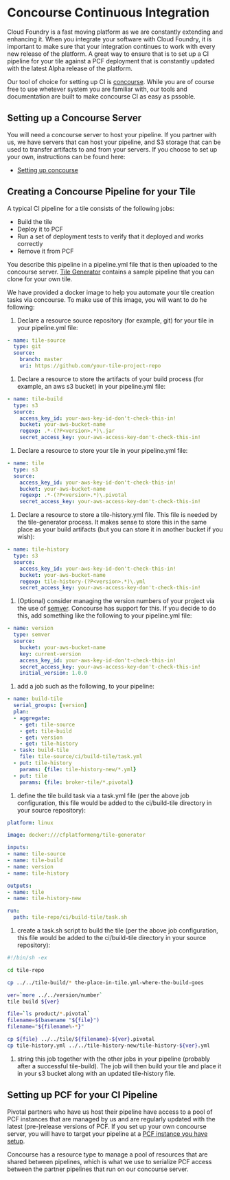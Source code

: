 # Concourse Continuous Integration

Cloud Foundry is a fast moving platform as we are constantly extending and
enhancing it. When you integrate your software with Cloud Foundry, it is
important to make sure that your integration continues to work with every
new release of the platform. A great way to ensure that is to set up a CI
pipeline for your tile against a PCF deployment that is constantly updated
with the latest Alpha release of the platform.

Our tool of choice for setting up CI is [concourse](http://concourse.ci/).
While you are of course free to use whetever system you are familiar with,
our tools and documentation are built to make concourse CI as easy as
pssoble.

<a name="server"></a> 
## Setting up a Concourse Server

You will need a concourse server to host your pipeline. If you partner with
us, we have servers that can host your pipeline, and S3 storage that can be
used to transfer artifacts to and from your servers. If you choose to set
up your own, instructions can be found here:

- [Setting up concourse](http://concourse.ci/setting-up.html)

<a name="pipeline"></a> 
## Creating a Concourse Pipeline for your Tile

A typical CI pipeline for a tile consists of the following jobs:

- Build the tile
- Deploy it to PCF
- Run a set of deployment tests to verify that it deployed and works correctly
- Remove it from PCF

You describe this pipeline in a pipeline.yml file that is then uploaded to the
concourse server. [Tile Generator](tile-generator.md) contains a sample
pipeline that you can clone for your own tile. 

We have provided a docker image to help you automate your tile creation tasks via concourse. 
To make use of this image, you will want to do he following:

1. Declare a resource source repository (for example, git) for your tile in your pipeline.yml file:

  ```yml
  - name: tile-source
    type: git
    source:
      branch: master
      uri: https://github.com/your-tile-project-repo
  ```
1. Declare a resource to store the artifacts of your build process (for example, an aws s3
bucket) in your pipeline.yml file:

  ```yml
  - name: tile-build
    type: s3
    source:
      access_key_id: your-aws-key-id-don't-check-this-in!
      bucket: your-aws-bucket-name
      regexp: .*-(?P<version>.*)\.jar
      secret_access_key: your-aws-access-key-don't-check-this-in!
  ```
1. Declare a resource to store your tile in your pipeline.yml file:

```yml
- name: tile
  type: s3
  source:
    access_key_id: your-aws-key-id-don't-check-this-in!
    bucket: your-aws-bucket-name
    regexp: .*-(?P<version>.*)\.pivotal
    secret_access_key: your-aws-access-key-don't-check-this-in!
```
1. Declare a resource to store a tile-history.yml file. This file is needed by the tile-generator process.
It makes sense to store this in the same place as your build artifacts (but you can store it in another bucket if you wish):

  ```yml
  - name: tile-history
    type: s3
    source:
      access_key_id: your-aws-key-id-don't-check-this-in!
      bucket: your-aws-bucket-name
      regexp: tile-history-(?P<version>.*)\.yml
      secret_access_key: your-aws-access-key-don't-check-this-in!
  ```
1. (Optional) consider managing the version numbers of your project via the use of [semver](http://semver.org/). Concourse has
support for this. If you decide to do this, add something like the following to your pipeline.yml file:

  ```yml
  - name: version
    type: semver
    source:
      bucket: your-aws-bucket-name
      key: current-version
      access_key_id: your-aws-key-id-don't-check-this-in!
      secret_access_key: your-aws-access-key-don't-check-this-in!
      initial_version: 1.0.0
  ```
1. add a job such as the following, to your pipeline:

  ```yml
  - name: build-tile
    serial_groups: [version]
    plan:
    - aggregate:
      - get: tile-source
      - get: tile-build
      - get: version
      - get: tile-history
    - task: build-tile
      file: tile-source/ci/build-tile/task.yml
    - put: tile-history
      params: {file: tile-history-new/*.yml}
    - put: tile
      params: {file: broker-tile/*.pivotal}
  ```
1. define the tile build task via a task.yml file (per the above job configuration, this file would
be added to the ci/build-tile directory in your source repository):

  ```yml
  platform: linux
  
  image: docker:///cfplatformeng/tile-generator
  
  inputs:
  - name: tile-source
  - name: tile-build
  - name: version
  - name: tile-history
  
  outputs:
  - name: tile
  - name: tile-history-new
  
  run:
    path: tile-repo/ci/build-tile/task.sh
```
1. create a task.sh script to build the tile (per the above job configuration, this file would
be added to the ci/build-tile directory in your source repository):

  ```sh
  #!/bin/sh -ex
  
  cd tile-repo
  
  cp ../../tile-build/* the-place-in-tile.yml-where-the-build-goes
  
  ver=`more ../../version/number`
  tile build ${ver}
  
  file=`ls product/*.pivotal`
  filename=$(basename "${file}")
  filename="${filename%-*}"
  
  cp ${file} ../../tile/${filename}-${ver}.pivotal
  cp tile-history.yml ../../tile-history-new/tile-history-${ver}.yml
  ``` 
1. string this job together with the other jobs in your pipeline (probably after a successful tile-build).
The job will then build your tile and place it in your s3 bucket along with an updated tile-history file.


<a name="pool"></a> 
## Setting up PCF for your CI Pipeline

Pivotal partners who have us host their pipeline have access to a pool of PCF
instances that are managed by us and are regularly updated with the latest
(pre-)release versions of PCF. If you set up your own concourse server, you
will have to target your pipeline at a [PCF instance you have setup](setup-pcf.md).

Concourse has a resource type to manage a pool of resources that are shared
between pipelines, which is what we use to serialize PCF access between the
partner pipelines that run on our concourse server.
